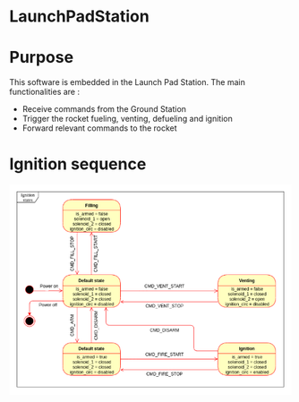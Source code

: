 # LaunchPadStation

# Purpose

This software is embedded in the Launch Pad Station. The main functionalities are :

- Receive commands from the Ground Station
- Trigger the rocket fueling, venting, defueling and ignition
- Forward relevant commands to the rocket

# Ignition sequence

![ignition_states](doc/LPS_ignition_states.png)
